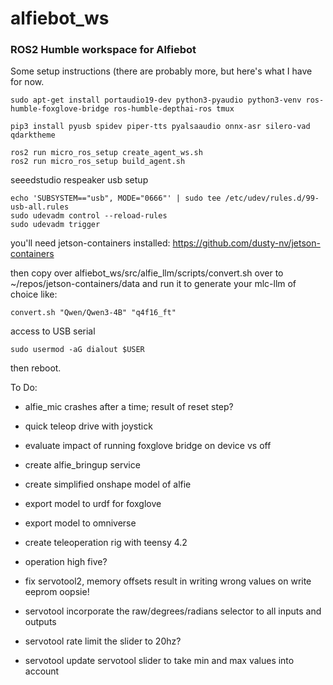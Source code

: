 # alfiebot_ws

### ROS2 Humble workspace for Alfiebot

Some setup instructions (there are probably more, but here's what I have for now.
 

    sudo apt-get install portaudio19-dev python3-pyaudio python3-venv ros-humble-foxglove-bridge ros-humble-depthai-ros tmux
     
    pip3 install pyusb spidev piper-tts pyalsaaudio onnx-asr silero-vad qdarktheme

    ros2 run micro_ros_setup create_agent_ws.sh
    ros2 run micro_ros_setup build_agent.sh

  

seeedstudio respeaker usb setup

    echo 'SUBSYSTEM=="usb", MODE="0666"' | sudo tee /etc/udev/rules.d/99-usb-all.rules
    sudo udevadm control --reload-rules
    sudo udevadm trigger

  you'll need jetson-containers installed:
  https://github.com/dusty-nv/jetson-containers

then copy over alfiebot_ws/src/alfie_llm/scripts/convert.sh over to ~/repos/jetson-containers/data and run it to generate your mlc-llm of choice like:

    convert.sh "Qwen/Qwen3-4B" "q4f16_ft"



access to USB serial

    sudo usermod -aG dialout $USER

then reboot.



To Do:

 - alfie_mic crashes after a time; result of reset step?

 - quick teleop drive with joystick

 - evaluate impact of running foxglove bridge on device vs off

 - create alfie_bringup service

 - create simplified onshape model of alfie
 - export model to urdf for foxglove
 - export model to omniverse

 - create teleoperation rig with teensy 4.2

 - operation high five?


 - fix servotool2, memory offsets result in writing wrong values on write eeprom  oopsie!

 - servotool incorporate the raw/degrees/radians selector to all inputs and outputs

  - servotool rate limit the slider to 20hz?

 - servotool update servotool slider to take min and max values into account


